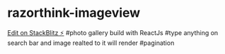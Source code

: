 # razorthink-imageview

[Edit on StackBlitz ⚡️](https://stackblitz.com/edit/razorthink-imageview)
#photo gallery build with ReactJs
#type anything on search bar and image realted to it will render
#pagination
